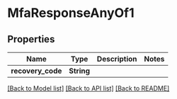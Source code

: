 # MfaResponseAnyOf1

## Properties

Name | Type | Description | Notes
------------ | ------------- | ------------- | -------------
**recovery_code** | **String** |  | 

[[Back to Model list]](../README.md#documentation-for-models) [[Back to API list]](../README.md#documentation-for-api-endpoints) [[Back to README]](../README.md)


